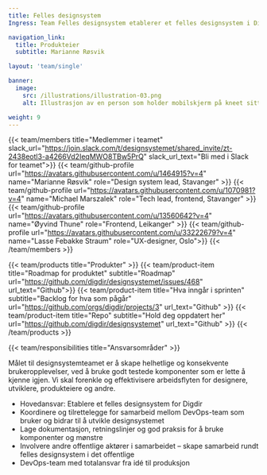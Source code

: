 ```yaml
---
title: Felles designsystem
Ingress: Team Felles designsystem etablerer et felles designsystem i Digdir med komponenter som vi utvikler sammen og bruker på tvers av produktteam. Teamet har med folk fra flere avdelinger i Digdir. Andre offentlige aktører er også involvert.

navigation_link:
  title: Produkteier
  subtitle: Marianne Røsvik

layout: 'team/single'

banner:
  image:
    src: /illustrations/illustration-03.png
    alt: Illustrasjon av en person som holder mobilskjerm på kneet sitt

weight: 9
---
```


{{< team/members title="Medlemmer i teamet" slack_url="https://join.slack.com/t/designsystemet/shared_invite/zt-2438eotl3-a4266Vd2IeqMWO8TBw5PrQ" slack_url_text="Bli med i Slack for teamet">}}
{{< team/github-profile url="https://avatars.githubusercontent.com/u/1464915?v=4" name="Marianne Røsvik" role="Design system lead, Stavanger" >}}
{{< team/github-profile url="https://avatars.githubusercontent.com/u/1070981?v=4" name="Michael Marszalek" role="Tech lead, frontend, Stavanger" >}}
{{< team/github-profile url="https://avatars.githubusercontent.com/u/13560642?v=4" name="Øyvind Thune" role="Frontend, Leikanger" >}}
{{< team/github-profile url="https://avatars.githubusercontent.com/u/33222679?v=4" name="Lasse Febakke Straum" role="UX-designer, Oslo">}}
{{< /team/members >}}

{{< team/products title="Produkter" >}}
{{< team/product-item title="Roadmap for produktet" subtitle="Roadmap" url="https://github.com/digdir/designsystemet/issues/468" url_text="Github">}}
{{< team/product-item title="Hva inngår i sprinten" subtitle="Backlog for hva som pågår" url="https://github.com/orgs/digdir/projects/3" url_text="Github" >}}
{{< team/product-item title="Repo" subtitle="Hold deg oppdatert her" url="https://github.com/digdir/designsystemet" url_text="Github" >}}
{{< /team/products >}}

{{< team/responsibilities title="Ansvarsområder" >}}

Målet til designsystemteamet er å skape helhetlige og konsekvente brukeropplevelser, ved å bruke godt testede komponenter som er lette å kjenne igjen. Vi skal forenkle og effektivisere arbeidsflyten for designere, utviklere, produkteiere og andre.

- Hovedansvar: Etablere et felles designsystem for Digdir
- Koordinere og tilrettelegge for samarbeid mellom DevOps-team som bruker og bidrar til å utvikle designsystemet
- Lage dokumentasjon, retningslinjer og god praksis for å bruke komponenter og mønstre
- Involvere andre offentlige aktører i samarbeidet – skape samarbeid rundt felles designsystem i det offentlige
- DevOps-team med totalansvar fra idé til produksjon
